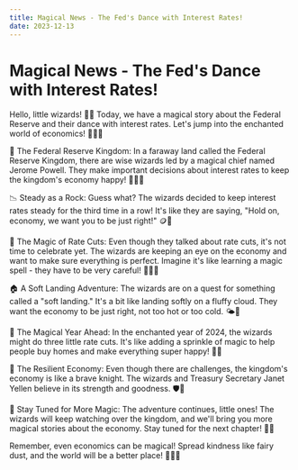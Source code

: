 ```yaml
---
title: Magical News - The Fed's Dance with Interest Rates!
date: 2023-12-13
---
```

# Magical News - The Fed's Dance with Interest Rates! #

Hello, little wizards! 🌟✨ Today, we have a magical story about the Federal Reserve and their dance with interest rates. Let's jump into the enchanted world of economics! 🧚‍♂️🌈

🏰 The Federal Reserve Kingdom:
In a faraway land called the Federal Reserve Kingdom, there are wise wizards led by a magical chief named Jerome Powell. They make important decisions about interest rates to keep the kingdom's economy happy! 🧙‍♂️🏰

📉 Steady as a Rock:
Guess what? The wizards decided to keep interest rates steady for the third time in a row! It's like they are saying, "Hold on, economy, we want you to be just right!" 🪙🛑

🌈 The Magic of Rate Cuts:
Even though they talked about rate cuts, it's not time to celebrate yet. The wizards are keeping an eye on the economy and want to make sure everything is perfect. Imagine it's like learning a magic spell - they have to be very careful! 🧙‍♀️👀

🏠 A Soft Landing Adventure:
The wizards are on a quest for something called a "soft landing." It's a bit like landing softly on a fluffy cloud. They want the economy to be just right, not too hot or too cold. 🌤️🚀

🌟 The Magical Year Ahead:
In the enchanted year of 2024, the wizards might do three little rate cuts. It's like adding a sprinkle of magic to help people buy homes and make everything super happy! 🏡✨

🌈 The Resilient Economy:
Even though there are challenges, the kingdom's economy is like a brave knight. The wizards and Treasury Secretary Janet Yellen believe in its strength and goodness. 🛡️👑

🌟 Stay Tuned for More Magic:
The adventure continues, little ones! The wizards will keep watching over the kingdom, and we'll bring you more magical stories about the economy. Stay tuned for the next chapter! 📖🎉

Remember, even economics can be magical! Spread kindness like fairy dust, and the world will be a better place! 🧚‍♀️💖